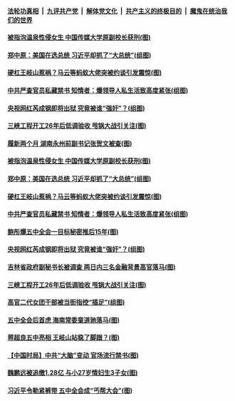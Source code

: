 

####  [法轮功真相](../../../../basic/blob/master/README.md?t=11040231) &nbsp;|&nbsp; [九评共产党](../../../../9ping.md/blob/master/README.md?t=11040231) &nbsp;|&nbsp; [解体党文化](../../../../jtdwh.md/blob/master/README.md?t=11040231)  &nbsp;|&nbsp; [共产主义的终极目的](../../../../gczydzjmd.md/blob/master/README.md?t=11040231) &nbsp;|&nbsp; [魔鬼在统治我们的世界](../../../../mgztzwmdsj.md/blob/master/README.md?t=11040231) 

#### [被指泡温泉性侵女生 中国传媒大学原副校长获刑(图)](../pages/p2/951314.md?t=11040231) 

#### [郑中原：美国在选总统 习近平却抓了“大总统”(组图)](../pages/p2/951298.md?t=11040231) 

#### [硬杠王岐山惹祸？马云等蚂蚁大佬突被约谈引发震惊(图)](../pages/p2/951289.md?t=11040231) 

#### [中共严查官员私藏禁书 知情者：爆领导人私生活致高度紧张(组图)](../pages/p2/951283.md?t=11040231) 

#### [央视网红芮成钢即将出狱 究竟被谁“强奸”？(组图)](../pages/p2/951191.md?t=11040231) 

#### [三峡工程开工26年后低调验收 甩锅大战引关注(图)](../pages/p2/951197.md?t=11040231) 




#### [履新两个月 湖南永州前副书记张贺文被查(图)](../pages/p2/951329.md?t=11040231) 

#### [被指泡温泉性侵女生 中国传媒大学原副校长获刑(图)](../pages/p2/951314.md?t=11040231) 


#### [郑中原：美国在选总统 习近平却抓了“大总统”(组图)](../pages/p2/951298.md?t=11040231) 

#### [硬杠王岐山惹祸？马云等蚂蚁大佬突被约谈引发震惊(图)](../pages/p2/951289.md?t=11040231) 

#### [中共严查官员私藏禁书 知情者：爆领导人私生活致高度紧张(组图)](../pages/p2/951283.md?t=11040231) 

#### [鲍彤爆五中全会一目标秘密推后15年(图)](../pages/p2/951239.md?t=11040231) 

#### [央视网红芮成钢即将出狱 究竟被谁“强奸”？(组图)](../pages/p2/951191.md?t=11040231) 

#### [吉林省政府副秘书长被调查 两日内三名金融背景高官落马(图)](../pages/p2/951217.md?t=11040231) 


#### [三峡工程开工26年后低调验收 甩锅大战引关注(图)](../pages/p2/951197.md?t=11040231) 

#### [高官二代女团干部被当街指控“插足”(组图)](../pages/p2/951175.md?t=11040231) 

#### [五中全会后首虎 海南常委童道驰落马(图)](../pages/p2/951167.md?t=11040231) 

#### [蒋超良五中亮相 王岐山站稳了脚跟？(图)](../pages/p2/951164.md?t=11040231) 

#### [【中国时局】中共“大脑”变动 官场流行禁书(图)](../pages/p2/951123.md?t=11040231) 

#### [魏鹏远被追缴1.28亿 与小27岁情妇生3子女(图)](../pages/p2/951120.md?t=11040231) 

#### [习近平令勒紧裤带 五中全会成“丐帮大会”(图)](../pages/p2/951116.md?t=11040231) 

